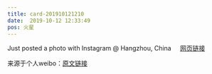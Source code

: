 ```yaml
---
title: card-201910121210
date:  2019-10-12 12:33:49
pos: 火星
---
```

Just posted a photo with Instagram @ Hangzhou, China <a  href="https://weibo.cn/sinaurl?u=https%3A%2F%2Fwww.instagram.com%2Fp%2FB3gUAK6p7J7%2F" data-hide=""><span class='url-icon'><img style='width: 1rem;height: 1rem' src='https://h5.sinaimg.cn/upload/2015/09/25/3/timeline_card_small_web_default.png'></span><span class="surl-text">网页链接</span></a> 

来源于个人weibo：[原文链接](https://m.weibo.cn/status/Ib8DUfx8G?mblogid=Ib8DUfx8G)
